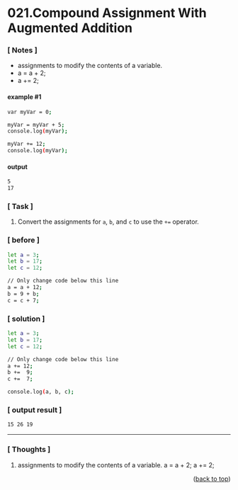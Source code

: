 <a name="topage"></a>

# 021.Compound Assignment With Augmented Addition

### [ Notes ]
  * assignments to modify the contents of a variable.
  * a = a + 2;
  * a += 2;

#### example #1

```sh
var myVar = 0;

myVar = myVar + 5;
console.log(myVar);

myVar += 12;
console.log(myVar);
```

#### output
```sh
5
17
```

### [ Task ]
  1. Convert the assignments for `a`, `b`, and `c` to use the `+=` operator.

### [ before ]

```sh
let a = 3;
let b = 17;
let c = 12;

// Only change code below this line
a = a + 12;
b = 9 + b;
c = c + 7;
```

### [ solution ]

```sh
let a = 3;
let b = 17;
let c = 12;

// Only change code below this line
a += 12;
b +=  9;
c +=  7;

console.log(a, b, c);
```

### [ output result ]

```sh
15 26 19
```

-----

### [ Thoughts ]

  1.  assignments to modify the contents of a variable.
      a = a + 2;
      a += 2;

 
<p align="right">(<a href="#topage">back to top</a>)</p>
<br/>
<br/>
